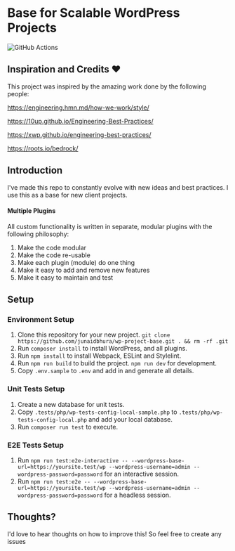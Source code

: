 # Base for Scalable WordPress Projects

![GitHub Actions](https://github.com/junaidbhura/wp-project-base/workflows/Coding%20Standards%20and%20Tests/badge.svg)

## Inspiration and Credits ♥

This project was inspired by the amazing work done by the following people:

https://engineering.hmn.md/how-we-work/style/

https://10up.github.io/Engineering-Best-Practices/

https://xwp.github.io/engineering-best-practices/

https://roots.io/bedrock/


## Introduction

I've made this repo to constantly evolve with new ideas and best practices. I use this as a base for new client projects.

#### Multiple Plugins

All custom functionality is written in separate, modular plugins with the following philosophy:

1. Make the code modular
1. Make the code re-usable
1. Make each plugin (module) do one thing
1. Make it easy to add and remove new features
1. Make it easy to maintain and test

## Setup

### Environment Setup

1. Clone this repository for your new project. `git clone https://github.com/junaidbhura/wp-project-base.git . && rm -rf .git`
1. Run `composer install` to install WordPress, and all plugins.
1. Run `npm install` to install Webpack, ESLint and Stylelint.
1. Run `npm run build` to build the project. `npm run dev` for development.
1. Copy `.env.sample` to `.env` and add in and generate all details.

### Unit Tests Setup

1. Create a new database for unit tests.
1. Copy `.tests/php/wp-tests-config-local-sample.php` to `.tests/php/wp-tests-config-local.php` and add your local database.
1. Run `composer run test` to execute.

### E2E Tests Setup

1. Run `npm run test:e2e-interactive -- --wordpress-base-url=https://yoursite.test/wp --wordpress-username=admin --wordpress-password=password` for an interactive session.
1. Run `npm run test:e2e -- --wordpress-base-url=https://yoursite.test/wp --wordpress-username=admin --wordpress-password=password` for a headless session.

## Thoughts?

I'd love to hear thoughts on how to improve this! So feel free to create any issues
